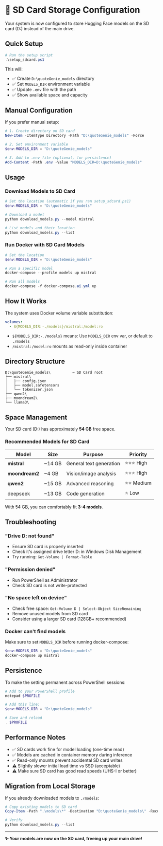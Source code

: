 # 💾 SD Card Storage Configuration

Your system is now configured to store Hugging Face models on the SD card (D:) instead of the main drive.

## Quick Setup

```powershell
# Run the setup script
.\setup_sdcard.ps1
```

This will:
- ✅ Create `D:\quoteGenie_models` directory
- ✅ Set `MODELS_DIR` environment variable
- ✅ Update `.env` file with the path
- ✅ Show available space and capacity

## Manual Configuration

If you prefer manual setup:

```powershell
# 1. Create directory on SD card
New-Item -ItemType Directory -Path "D:\quoteGenie_models" -Force

# 2. Set environment variable
$env:MODELS_DIR = "D:\quoteGenie_models"

# 3. Add to .env file (optional, for persistence)
Add-Content -Path .env -Value "MODELS_DIR=D:\quoteGenie_models"
```

## Usage

### Download Models to SD Card

```powershell
# Set the location (automatic if you ran setup_sdcard.ps1)
$env:MODELS_DIR = "D:\quoteGenie_models"

# Download a model
python download_models.py --model mistral

# List models and their location
python download_models.py --list
```

### Run Docker with SD Card Models

```powershell
# Set the location
$env:MODELS_DIR = "D:\quoteGenie_models"

# Run a specific model
docker-compose --profile models up mistral

# Run all models
docker-compose -f docker-compose.ai.yml up
```

## How It Works

The system uses Docker volume variable substitution:

```yaml
volumes:
  - ${MODELS_DIR:-./models}/mistral:/model:ro
```

- `${MODELS_DIR:-./models}` means: Use `MODELS_DIR` env var, or default to `./models`
- `/mistral:/model:ro` mounts as read-only inside container

## Directory Structure

```
D:\quoteGenie_models\          ← SD Card root
├── mistral\
│   ├── config.json
│   ├── model.safetensors
│   └── tokenizer.json
├── qwen2\
├── moondream2\
└── llama3\
```

## Space Management

Your SD card (D:) has approximately **54 GB** free space.

### Recommended Models for SD Card

| Model | Size | Purpose | Priority |
|-------|------|---------|----------|
| **mistral** | ~14 GB | General text generation | ⭐⭐⭐ High |
| **moondream2** | ~4 GB | Vision/image analysis | ⭐⭐⭐ High |
| **qwen2** | ~15 GB | Advanced reasoning | ⭐⭐ Medium |
| deepseek | ~13 GB | Code generation | ⭐ Low |

With 54 GB, you can comfortably fit **3-4 models**.

## Troubleshooting

### "Drive D: not found"
- Ensure SD card is properly inserted
- Check it's assigned drive letter D: in Windows Disk Management
- Try running: `Get-Volume | Format-Table`

### "Permission denied"
- Run PowerShell as Administrator
- Check SD card is not write-protected

### "No space left on device"
- Check free space: `Get-Volume D | Select-Object SizeRemaining`
- Remove unused models from SD card
- Consider using a larger SD card (128GB+ recommended)

### Docker can't find models
Make sure to set `MODELS_DIR` before running docker-compose:

```powershell
$env:MODELS_DIR = "D:\quoteGenie_models"
docker-compose up mistral
```

## Persistence

To make the setting permanent across PowerShell sessions:

```powershell
# Add to your PowerShell profile
notepad $PROFILE

# Add this line:
$env:MODELS_DIR = "D:\quoteGenie_models"

# Save and reload
. $PROFILE
```

## Performance Notes

- ✅ SD cards work fine for model loading (one-time read)
- ✅ Models are cached in container memory during inference
- ✅ Read-only mounts prevent accidental SD card writes
- ⚠️ Slightly slower initial load time vs SSD (acceptable)
- ⚠️ Make sure SD card has good read speeds (UHS-I or better)

## Migration from Local Storage

If you already downloaded models to `./models`:

```powershell
# Copy existing models to SD card
Copy-Item -Path ".\models\*" -Destination "D:\quoteGenie_models\" -Recurse

# Verify
python download_models.py --list
```

---

**✨ Your models are now on the SD card, freeing up your main drive!**
